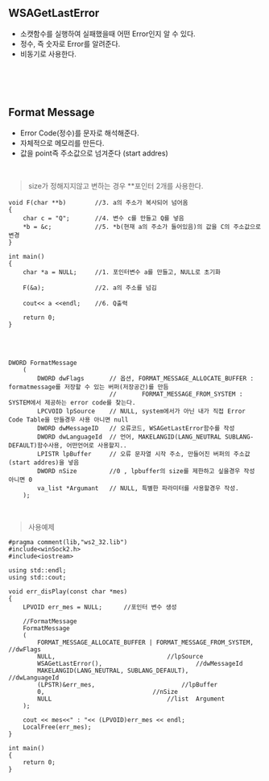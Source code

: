 ## WSAGetLastError
- 소캣함수를 실행하여 실패했을때 어떤 Error인지 알 수 있다.
- 정수, 즉 숫자로 Error를 알려준다.
- 비동기로 사용한다.

</br></br></br>

## Format Message
- Error Code(정수)를 문자로 해석해준다.
- 자체적으로 메모리를 만든다.
- 값을 point즉 주소값으로 넘겨준다 (start addres)

</br>

>size가 정해지지않고 변하는 경우 **포인터 2개를 사용한다.

    void F(char **b)        //3. a의 주소가 복사되어 넘어옴
    {
        char c = "Q";       //4. 변수 c를 만들고 Q를 넣음
        *b = &c;            //5. *b(현재 a의 주소가 들어있음)의 값을 C의 주소값으로 변경
    }

    int main()
    {
        char *a = NULL;     //1. 포인터변수 a를 만들고, NULL로 초기화

        F(&a);              //2. a의 주소를 넘김

        cout<< a <<endl;    //6. Q출력

        return 0;
    }

    
</br></br>

    DWORD FormatMessage
        (
            DWORD dwFlags       // 옵션, FORMAT_MESSAGE_ALLOCATE_BUFFER : formatmessage를 저장할 수 있는 버퍼(저장공간)를 만듬
                                //       FORMAT_MESSAGE_FROM_SYSTEM : SYSTEM에서 제공하는 error code를 찾는다.
            LPCVOID lpSource    // NULL, system에서가 아닌 내가 직접 Error Code Table을 만들경우 사용 아니면 null
            DWORD dwMessageID   // 오류코드, WSAGetLastError함수를 작성
            DWORD dwLanguageId  // 언어, MAKELANGID(LANG_NEUTRAL SUBLANG-DEFAULT)함수사용, 어떤언어로 사용할지..
            LPISTR lpBuffer     // 오류 문자열 시작 주소, 만들어진 버퍼의 주소값(start addres)을 넣음
            DWORD nSize         //0 , lpbuffer의 size를 제한하고 싶을경우 작성 아니면 0
            va_list *Argumant   // NULL, 특별한 파라미터를 사용할경우 작성.
        );

</br>

>사용예제

    #pragma comment(lib,"ws2_32.lib")
    #include<winSock2.h>
    #include<iostream>

    using std::endl;
    using std::cout;

    void err_disPlay(const char *mes)
    {
        LPVOID err_mes = NULL;		//포인터 변수 생성

        //FormatMessage
        FormatMessage
        (
            FORMAT_MESSAGE_ALLOCATE_BUFFER | FORMAT_MESSAGE_FROM_SYSTEM,	//dwFlags
            NULL,								//lpSource
            WSAGetLastError(),					        //dwMessageId
            MAKELANGID(LANG_NEUTRAL, SUBLANG_DEFAULT),		        //dwLanguageId
            (LPSTR)&err_mes,						//lpBuffer
            0,								//nSize
            NULL								//list	Argument
        );
        
        cout << mes<<" : "<< (LPVOID)err_mes << endl;
        LocalFree(err_mes);
    }

    int main()
    {
        return 0;
    }

